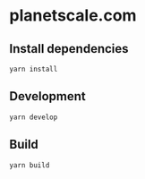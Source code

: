 # planetscale.com

## Install dependencies
```
yarn install
```

## Development
```
yarn develop
```

## Build
```
yarn build
```

